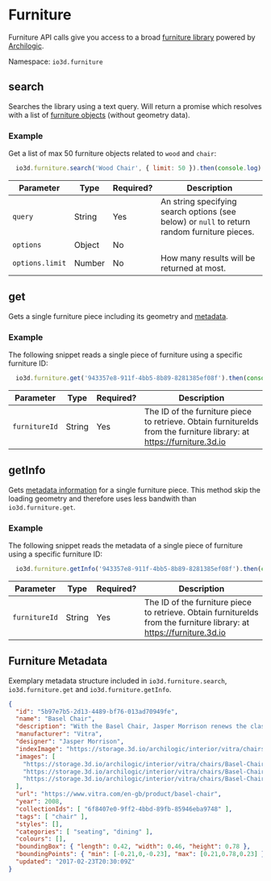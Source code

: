 # Furniture

Furniture API calls give you access to a broad [furniture library](https://furniture.3d.io) powered by [Archilogic](https://spaces.archilogic.com/explore).

Namespace: `io3d.furniture`

## search

Searches the library using a text query. Will return a promise which resolves with a list of [furniture objects](#furniture-data-structure) (without geometry data).

### Example

Get a list of max 50 furniture objects related to `wood` and `chair`:
```javascript
  io3d.furniture.search('Wood Chair', { limit: 50 }).then(console.log)
```

| Parameter | Type | Required? | Description |
| --- | --- | --- | --- |
| `query` | String | Yes | An string specifying search options (see below) or `null` to return random furniture pieces. |
| `options` | Object | No | |
| `options.limit` | Number | No | How many results will be returned at most. |

<!--
The `searchQuery` object looks like this with all fields being optional:

| Field name | Description |
| --- | --- |
| `query` | A text that will be fuzzily matched against the name, description, tags and manufacturer of the product |
| `lengthMin` | Minimum length of the product in centimeters |
| `lengthMax` | Maximum length of the product in centimeters |
| `widthMin` | Minimum width of the product in centimeters |
| `widthMax` | Maximum width of the product in centimeters |
| `heightMin` | Minimum height of the product in centimeters |
| `heightMax` | Maximum height of the product in centimeters |
-->


## get

Gets a single furniture piece including its geometry and [metadata](https://3d.io/docs/api/1/furniture.html#furniture-metadata).

### Example

The following snippet reads a single piece of furniture using a specific furniture ID:

```javascript
  io3d.furniture.get('943357e8-911f-4bb5-8b89-8281385ef08f').then(console.log)
```

| Parameter | Type | Required? | Description |
| --- | --- | --- | --- |
| `furnitureId` | String | Yes | The ID of the furniture piece to retrieve. Obtain furnitureIds from the furniture library: at https://furniture.3d.io |

## getInfo

Gets [metadata information](https://3d.io/docs/api/1/furniture.html#furniture-metadata) for a single furniture piece. This method skip the loading geometry and therefore uses less bandwith than `io3d.furniture.get`.

### Example

The following snippet reads the metadata of a single piece of furniture using a specific furniture ID:

```javascript
  io3d.furniture.getInfo('943357e8-911f-4bb5-8b89-8281385ef08f').then(console.log)
```

| Parameter | Type | Required? | Description |
| --- | --- | --- | --- |
| `furnitureId` | String | Yes | The ID of the furniture piece to retrieve. Obtain furnitureIds from the furniture library: at https://furniture.3d.io |


## Furniture Metadata

Exemplary metadata structure included in `io3d.furniture.search`, `io3d.furniture.get` and `io3d.furniture.getInfo`.

```JSON
{
  "id": "5b97e7b5-2d13-4489-bf76-013ad70949fe",
  "name": "Basel Chair",
  "description": "With the Basel Chair, Jasper Morrison renews the classic genre of simple wooden chairs, which have been industrially produced over the past 100 years in great quantity and variety.",
  "manufacturer": "Vitra",
  "designer": "Jasper Morrison",
  "indexImage": "https://storage.3d.io/archilogic/interior/vitra/chairs/Basel-Chair/info/3d.png",
  "images": [
    "https://storage.3d.io/archilogic/interior/vitra/chairs/Basel-Chair/info/Basel1.jpg",
    "https://storage.3d.io/archilogic/interior/vitra/chairs/Basel-Chair/info/Basel3.jpg",
    "https://storage.3d.io/archilogic/interior/vitra/chairs/Basel-Chair/info/Basel2.jpg"
  ],
  "url": "https://www.vitra.com/en-gb/product/basel-chair",
  "year": 2008,
  "collectionIds": [ "6f8407e0-9ff2-4bbd-89fb-85946eba9748" ],
  "tags": [ "chair" ],
  "styles": [],
  "categories": [ "seating", "dining" ],
  "colours": [],
  "boundingBox": { "length": 0.42, "width": 0.46, "height": 0.78 },
  "boundingPoints": { "min": [-0.21,0,-0.23], "max": [0.21,0.78,0.23] },
  "updated": "2017-02-23T20:30:09Z"
}
```

